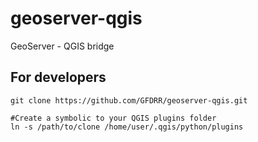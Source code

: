 geoserver-qgis
============

GeoServer - QGIS bridge

For developers
--------------
	git clone https://github.com/GFDRR/geoserver-qgis.git

	#Create a symbolic to your QGIS plugins folder
	ln -s /path/to/clone /home/user/.qgis/python/plugins

